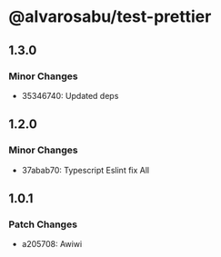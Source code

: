 # @alvarosabu/test-prettier

## 1.3.0

### Minor Changes

- 35346740: Updated deps

## 1.2.0

### Minor Changes

- 37abab70: Typescript Eslint fix All

## 1.0.1

### Patch Changes

- a205708: Awiwi
